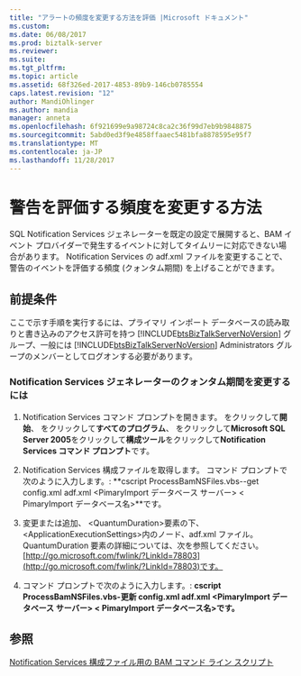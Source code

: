 ```yaml
---
title: "アラートの頻度を変更する方法を評価 |Microsoft ドキュメント"
ms.custom: 
ms.date: 06/08/2017
ms.prod: biztalk-server
ms.reviewer: 
ms.suite: 
ms.tgt_pltfrm: 
ms.topic: article
ms.assetid: 68f326ed-2017-4853-89b9-146cb0785554
caps.latest.revision: "12"
author: MandiOhlinger
ms.author: mandia
manager: anneta
ms.openlocfilehash: 6f921699e9a98724c8ca2c36f99d7eb9b9848875
ms.sourcegitcommit: 5abd0ed3f9e4858ffaaec5481bfa8878595e95f7
ms.translationtype: MT
ms.contentlocale: ja-JP
ms.lasthandoff: 11/28/2017
---
```

# <a name="how-to-change-the-frequency-with-which-alerts-are-evaluated"></a>警告を評価する頻度を変更する方法
SQL Notification Services ジェネレーターを既定の設定で展開すると、BAM イベント プロバイダーで発生するイベントに対してタイムリーに対応できない場合があります。 Notification Services の adf.xml ファイルを変更することで、警告のイベントを評価する頻度 (クォンタム期間) を上げることができます。  
  
## <a name="prerequisites"></a>前提条件  
 ここで示す手順を実行するには、プライマリ インポート データベースの読み取りと書き込みのアクセス許可を持つ [!INCLUDE[btsBizTalkServerNoVersion](../includes/btsbiztalkservernoversion-md.md)] グループ、一般には [!INCLUDE[btsBizTalkServerNoVersion](../includes/btsbiztalkservernoversion-md.md)] Administrators グループのメンバーとしてログオンする必要があります。  
  
### <a name="to-modify-the-notification-services-generator-quantum-duration"></a>Notification Services ジェネレーターのクォンタム期間を変更するには  
  
1.  Notification Services コマンド プロンプトを開きます。 をクリックして**開始**、 をクリックして**すべてのプログラム**、 をクリックして**Microsoft SQL Server 2005**をクリックして**構成ツール**をクリックして**Notification Services コマンド プロンプト**です。  
  
2.  Notification Services 構成ファイルを取得します。 コマンド プロンプトで次のように入力します。: **cscript ProcessBamNSFiles.vbs--get config.xml adf.xml \<PimaryImport データベース サーバー\> \< PimaryImport データベース名\>**です。  
  
3.  変更または追加、 \<QuantumDuration\>要素の下、 \<ApplicationExecutionSettings\>内のノード、adf.xml ファイル。 QuantumDuration 要素の詳細については、次を参照してください。 [http://go.microsoft.com/fwlink/?LinkId=78803](http://go.microsoft.com/fwlink/?LinkId=78803)です。  
  
4.  コマンド プロンプトで次のように入力します。: **cscript ProcessBamNSFiles.vbs-更新 config.xml adf.xml \<PimaryImport データベース サーバー\> \< PimaryImport データベース名\>です。**  
  
## <a name="see-also"></a>参照  
 [Notification Services 構成ファイル用の BAM コマンド ライン スクリプト](../core/bam-command-line-script-for-notification-services-configuration-files.md)